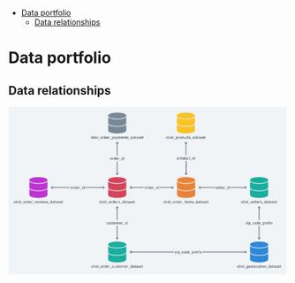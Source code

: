 - [Data portfolio](#data-portfolio)
  - [Data relationships](#data-relationships)


# Data portfolio


## Data relationships

![Data Model](relations.png)